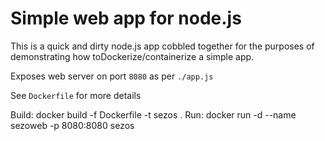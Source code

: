 # Simple web app for node.js
This is a quick and dirty node.js app cobbled together for the purposes of demonstrating how toDockerize/containerize a simple app.

Exposes web server on port `8080` as per `./app.js`

See `Dockerfile` for more details

Build:
docker build -f Dockerfile -t sezos .
Run:
docker run -d --name sezoweb -p 8080:8080 sezos
